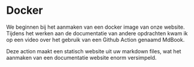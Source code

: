 # Docker

We beginnen bij het aanmaken van een docker image van onze website.
Tijdens het werken aan de documentatie van andere opdrachten kwam ik op een video over het gebruik van een Github Action genaamd MdBook.

Deze action maakt een statisch website uit uw markdown files, wat het aanmaken van een documentatie website enorm versimpeld.